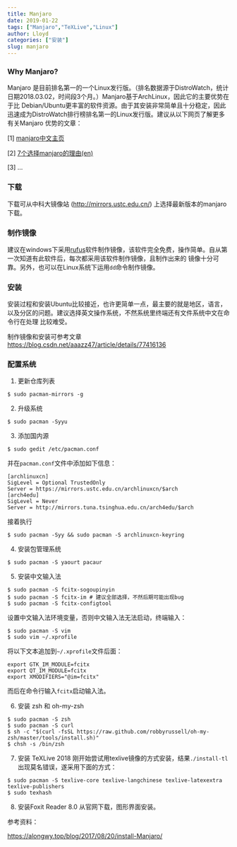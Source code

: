 ```yaml
---
title: Manjaro
date: 2019-01-22
tags: ["Manjaro","TeXLive","Linux"]
author: Lloyd
categories: ["安装"]
slug: manjaro
---
```


### Why Manjaro?
Manjaro 是目前排名第一的一个Linux发行版。（排名数据源于DistroWatch，统计日期2018.03.02，时间段3个月。）Manjaro基于ArchLinux，因此它的主要优势在于比
Debian/Ubuntu更丰富的软件资源。由于其安装非常简单且十分稳定，因此迅速成为DistroWatch排行榜排名第一的Linux发行版。建议从以下网页了解更多有关Manjaro
优势的文章：

[1] [manjaro中文主页](https://www.manjaro.cn/)

[2] [7个选择manjaro的理由(en)](https://itsfoss.com/why-use-manjaro-linux/)

[3] ...



### 下载
下载可从中科大镜像站 (http://mirrors.ustc.edu.cn/) 上选择最新版本的manjaro下载。

### 制作镜像
建议在windows下采用[rufus](https://rufus.ie/)软件制作镜像，该软件完全免费，操作简单。自从第一次知道有此软件后，每次都采用该软件制作镜像，且制作出来的
镜像十分可靠。另外，也可以在Linux系统下运用`dd`命令制作镜像。

### 安装
安装过程和安装Ubuntu比较接近，也许更简单一点，最主要的就是地区，语言，以及分区的问题。建议选择英文操作系统，不然系统里终端还有文件系统中文在命令行在处理
比较难受。

制作镜像和安装可参考文章 https://blog.csdn.net/aaazz47/article/details/77416136

### 配置系统
1. 更新仓库列表
```
$ sudo pacman-mirrors -g
```

2. 升级系统
```
$ sudo pacman -Syyu
```

3. 添加国内源
```
$ sudo gedit /etc/pacman.conf
```
并在`pacman.conf`文件中添加如下信息：
```
[archlinuxcn]
SigLevel = Optional TrustedOnly
Server = https://mirrors.ustc.edu.cn/archlinuxcn/$arch
[arch4edu]
SigLevel = Never
Server = http://mirrors.tuna.tsinghua.edu.cn/arch4edu/$arch
```
接着执行
```
$ sudo pacman -Syy && sudo pacman -S archlinuxcn-keyring
```

4. 安装包管理系统
```
$ sudo pacman -S yaourt pacaur
```

5. 安装中文输入法
```
$ sudo pacman -S fcitx-sogoupinyin
$ sudo pacman -S fcitx-im # 建议全部选择，不然后期可能出现bug
$ sudo pacman -S fcitx-configtool 
```
设置中文输入法环境变量，否则中文输入法无法启动，终端输入：
```
$ sudo pacman -S vim
$ sudo vim ~/.xprofile
```
将以下文本追加到`~/.xprofile`文件后面：
```
export GTK_IM_MODULE=fcitx
export QT_IM_MODULE=fcitx
export XMODIFIERS="@im=fcitx"
```
而后在命令行输入`fcitx`启动输入法。

6. 安装 zsh 和 oh-my-zsh
```
$ sudo pacman -S zsh
$ sudo pacman -S curl
$ sh -c "$(curl -fsSL https://raw.github.com/robbyrussell/oh-my-zsh/master/tools/install.sh)"
$ chsh -s /bin/zsh
```

7. 安装 TeXLive 2018
刚开始尝试用texlive镜像的方式安装，结果`./install-tl`出现莫名错误，遂采用下面的方式：
```
$ sudo pacman -S texlive-core texlive-langchinese texlive-latexextra texlive-publishers
$ sudo texhash
```

8. 安装Foxit Reader 8.0
从官网下载，图形界面安装。


参考资料：

https://alongwy.top/blog/2017/08/20/install-Manjaro/

